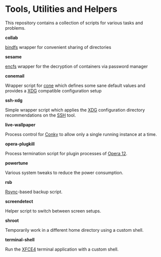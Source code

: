 # Tools, Utilities and Helpers

This repository contains a collection of scripts for various tasks
and problems.

**collab**

[bindfs] wrapper for convenient sharing of directories

**sesame**

[encfs] wrapper for the decryption of containers via password manager

**conemail**

Wrapper script for [cone] which defines some sane default values and
provides a [XDG] compatible configuration setup

**ssh-xdg**

Simple wrapper script which applies the [XDG] configuration directory 
recommendations on the [SSH] tool.

**live-wallpaper**

Process control for [Conky][conky] to allow only a single running
instance at a time.

**opera-plugkill**

Process termination script for plugin processes of [Opera 12][opera].

**powertune**

Various system tweaks to reduce the power consumption.

**rsb**

[Rsync]-based backup script.

**screendetect**

Helper script to switch between screen setups.

**shroot**

Temporarily work in a different home directory using a custom shell.

**terminal-shell**

Run the [XFCE4][xfce] terminal application with a custom shell.

[bindfs]: http://bindfs.org/ "alternate mount helper"
[encfs]: http://www.arg0.net/encfs "Encrypted Filesystem"
[cone]: http://www.courier-mta.org/cone/ "COnsole Newsreader And Emailer"
[ssh]: http://www.openssh.com/ "Open SSH"
[XDG]: http://standards.freedesktop.org/basedir-spec/basedir-spec-latest.html "XDG Base Directory Specification"
[opera]: http://www.opera.com/ "Opera web browser"
[rsync]: https://rsync.samba.org/ "Rsync"
[xfce]: http://www.xfce.org/ "Xfce Desktop Environment"
[conky]: http://conky.sourceforge.net/ "A light-weight system monitor"
